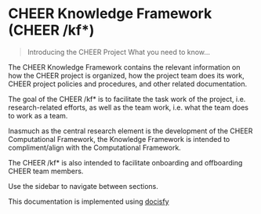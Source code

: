 # CHEER Knowledge Framework (CHEER /kf*)

> Introducing the CHEER Project
> What you need to know...

The CHEER Knowledge Framework contains the relevant information on how the CHEER project is organized, how the project team does its work, CHEER project policies and procedures, and other related documentation.

The goal of the CHEER /kf* is to facilitate the task work of the project, i.e. research-related efforts, as well as the team work, i.e. what the team does to work as a team.

Inasmuch as the central research element is the development of the CHEER Computational Framework, the Knowledge Framework is intended to compliment/align with the Computational Framework.

The CHEER /kf* is also intended to facilitate onboarding and offboarding CHEER team members.

Use the sidebar to navigate between sections.




This documentation is implemented using [docisfy](https://docsify.js.org/)
